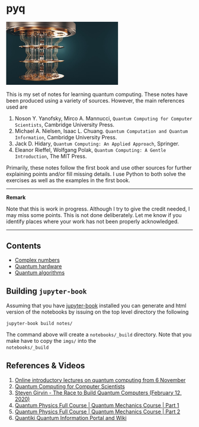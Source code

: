 # pyq

<img src="notes/imgs/logo.jpeg" width="60%"  marging-left="60px"/>

This is my set of notes for learning quantum computing. These notes have been produced using a variety of sources. However, the main references used are


1. Noson Y. Yanofsky, Mirco A. Mannucci, ```Quantum Computing for Computer Scientists```, Cambridge University Press.
2. Michael A. Nielsen, Isaac L. Chuang. ```Quantum Computation and Quantum Information```, Cambridge University Press.
3. Jack D. Hidary, ```Quantum Computing: An Applied Approach```, Springer.
4. Eleanor Rieffel, Wolfgang Polak, ```Quantum Computing: A Gentle Introduction```, The MIT Press.

Primarily, these notes follow the first book and use other sources for further explaining points and/or fill missing details.
I use Python to both solve the exercises as well as the examples in the first book.

---
**Remark**

Note that this is work in progress. Although I try to give the credit needed, I may miss some points. 
This is not done deliberately. Let me know if you identify places where your work has not been properly acknowledged.

---

## Contents

- <a href="notes/complex_numbers/complex_numbers.md">Complex numbers</a>
- <a href="notes/quantum_hardware/quantum_hardware.md">Quantum hardware</a>
- <a href="notes/quantum_algorithms/quantum_algorithms.md">Quantum algorithms</a>

## Building ```jupyter-book```

Assuming that you have <a href="https://jupyterbook.org/intro.html">jupyter-book</a> installed you can generate
and html version of the notebooks by issuing on the top level directory the following

```
jupyter-book build notes/
```

The command above will create a ```notebooks/_build``` directory.  Note that you make have to copy the ```imgs/``` into the  
```notebooks/_build```

## References & Videos

1. <a href="https://home.cern/news/announcement/computing/online-introductory-lectures-quantum-computing-6-november">Online introductory lectures on quantum computing from 6 November</a>
2. <a href="https://www.youtube.com/watch?v=F_Riqjdh2oM">Quantum Computing for Computer Scientists</a>
3. <a href="https://www.youtube.com/watch?v=nhUKHf-GN_Y">Steven Girvin - The Race to Build Quantum Computers (February 12, 2020)</a>
4. <a href="https://www.youtube.com/watch?v=xnt2xSNRNn0">Quantum Physics Full Course | Quantum Mechanics Course | Part 1</a>
5. <a href="https://www.youtube.com/watch?v=QQCMOc8yB70">Quantum Physics Full Course | Quantum Mechanics Course | Part 2</a>
6. <a href="https://www.quantiki.org/"> Quantiki Quantum Information Portal and Wiki</a>

